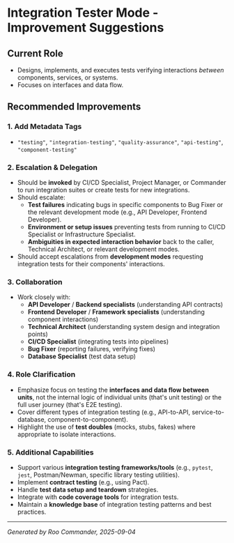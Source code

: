 # Integration Tester Mode - Improvement Suggestions

## Current Role
- Designs, implements, and executes tests verifying interactions *between* components, services, or systems.
- Focuses on interfaces and data flow.

## Recommended Improvements

### 1. Add Metadata Tags
- `"testing"`, `"integration-testing"`, `"quality-assurance"`, `"api-testing"`, `"component-testing"`

### 2. Escalation & Delegation
- Should be **invoked** by CI/CD Specialist, Project Manager, or Commander to run integration suites or create tests for new integrations.
- Should escalate:
  - **Test failures** indicating bugs in specific components to Bug Fixer or the relevant development mode (e.g., API Developer, Frontend Developer).
  - **Environment or setup issues** preventing tests from running to CI/CD Specialist or Infrastructure Specialist.
  - **Ambiguities in expected interaction behavior** back to the caller, Technical Architect, or relevant development modes.
- Should accept escalations from **development modes** requesting integration tests for their components' interactions.

### 3. Collaboration
- Work closely with:
  - **API Developer** / **Backend specialists** (understanding API contracts)
  - **Frontend Developer** / **Framework specialists** (understanding component interactions)
  - **Technical Architect** (understanding system design and integration points)
  - **CI/CD Specialist** (integrating tests into pipelines)
  - **Bug Fixer** (reporting failures, verifying fixes)
  - **Database Specialist** (test data setup)

### 4. Role Clarification
- Emphasize focus on testing the **interfaces and data flow between units**, not the internal logic of individual units (that's unit testing) or the full user journey (that's E2E testing).
- Cover different types of integration testing (e.g., API-to-API, service-to-database, component-to-component).
- Highlight the use of **test doubles** (mocks, stubs, fakes) where appropriate to isolate interactions.

### 5. Additional Capabilities
- Support various **integration testing frameworks/tools** (e.g., `pytest`, `jest`, Postman/Newman, specific library testing utilities).
- Implement **contract testing** (e.g., using Pact).
- Handle **test data setup and teardown** strategies.
- Integrate with **code coverage tools** for integration tests.
- Maintain a **knowledge base** of integration testing patterns and best practices.

---

*Generated by Roo Commander, 2025-09-04*